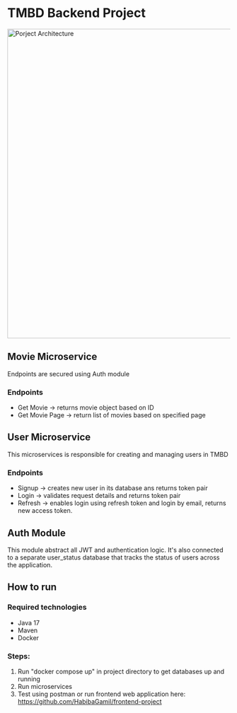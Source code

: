 # TMBD Backend Project

<img width="700" alt="Porject Architecture" src="https://github.com/HabibaGamil/TMBD-backend-Microservices/assets/75835933/f4318abb-be6f-4bd5-9cd9-d336b5de3458">

## Movie Microservice
Endpoints are secured using Auth module
### Endpoints
- Get Movie -> returns movie object based on ID
- Get Movie Page -> return list of movies based on specified page

## User Microservice
This microservices is responsible for creating and managing users in TMBD
### Endpoints
- Signup -> creates new user in its database ans returns token pair
- Login -> validates request details and returns token pair
- Refresh -> enables login using refresh token and login by email, returns new access token.

## Auth Module
This module abstract all JWT and authentication logic. It's also connected to a separate user_status database that tracks the status of users across the application.

## How to run
### Required technologies
- Java 17
- Maven
- Docker
### Steps:
1. Run "docker compose up" in project directory to get databases up and running
2. Run microservices
3. Test using postman or run frontend web application here: https://github.com/HabibaGamil/frontend-project
   



